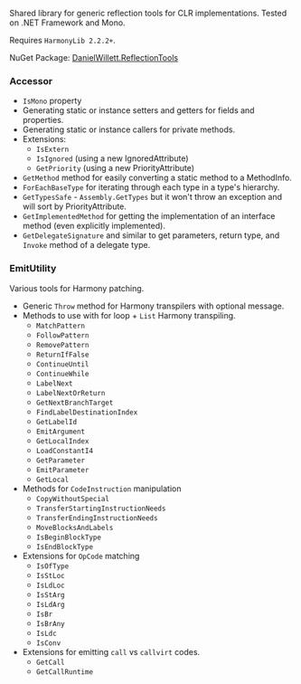 Shared library for generic reflection tools for CLR implementations. Tested on .NET Framework and Mono.

Requires `HarmonyLib 2.2.2+`.

NuGet Package: [DanielWillett.ReflectionTools](https://www.nuget.org/packages/DanielWillett.ReflectionTools)

### Accessor
* `IsMono` property
* Generating static or instance setters and getters for fields and properties.
* Generating static or instance callers for private methods.
* Extensions:
    * `IsExtern`
    * `IsIgnored` (using a new IgnoredAttribute)
    * `GetPriority` (using a new PriorityAttribute)
* `GetMethod` method for easily converting a static method to a MethodInfo.
* `ForEachBaseType` for iterating through each type in a type's hierarchy.
* `GetTypesSafe` - `Assembly.GetTypes` but it won't throw an exception and will sort by PriorityAttribute.
* `GetImplementedMethod` for getting the implementation of an interface method (even explicitly implemented).
* `GetDelegateSignature` and similar to get parameters, return type, and `Invoke` method of a delegate type.

### EmitUtility
Various tools for Harmony patching.
* Generic `Throw` method for Harmony transpilers with optional message.
* Methods to use with for loop + `List` Harmony transpiling.
    * `MatchPattern`
    * `FollowPattern`
    * `RemovePattern`
    * `ReturnIfFalse`
    * `ContinueUntil`
    * `ContinueWhile`
    * `LabelNext`
    * `LabelNextOrReturn`
    * `GetNextBranchTarget`
    * `FindLabelDestinationIndex`
    * `GetLabelId`
    * `EmitArgument`
    * `GetLocalIndex`
    * `LoadConstantI4`
    * `GetParameter`
    * `EmitParameter`
    * `GetLocal`
* Methods for `CodeInstruction` manipulation
    * `CopyWithoutSpecial`
    * `TransferStartingInstructionNeeds`
    * `TransferEndingInstructionNeeds`
    * `MoveBlocksAndLabels`
    * `IsBeginBlockType`
    * `IsEndBlockType`
* Extensions for `OpCode` matching
    * `IsOfType`
    * `IsStLoc`
    * `IsLdLoc`
    * `IsStArg`
    * `IsLdArg`
    * `IsBr`
    * `IsBrAny`
    * `IsLdc`
    * `IsConv`
* Extensions for emitting `call` vs `callvirt` codes.
    * `GetCall`
    * `GetCallRuntime`
